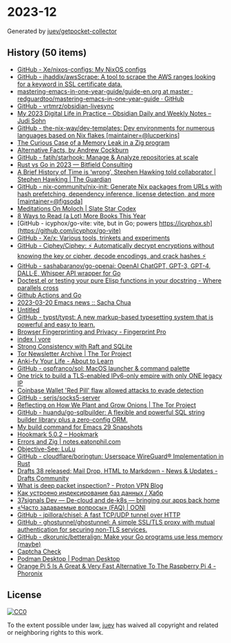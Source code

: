 # 2023-12

Generated by [juev/getpocket-collector](https://github.com/juev/getpocket-collector)

## History (50 items)

- [GitHub - Xe/nixos-configs: My NixOS configs](https://github.com/Xe/nixos-configs)
- [GitHub - jhaddix/awsScrape: A tool to scrape the AWS ranges looking for a keyword in SSL certificate data.](https://github.com/jhaddix/awsScrape)
- [mastering-emacs-in-one-year-guide/guide-en.org at master · redguardtoo/mastering-emacs-in-one-year-guide · GitHub](https://github.com/redguardtoo/mastering-emacs-in-one-year-guide/blob/master/guide-en.org)
- [GitHub - vrtmrz/obsidian-livesync](https://github.com/vrtmrz/obsidian-livesync)
- [My 2023 Digital Life in Practice – Obsidian Daily and Weekly Notes – Judi Sohn](https://judisohn.com/2023/03/19/my-2023-digital-life-in-practice-obsidian-daily-and-weekly-notes/)
- [GitHub - the-nix-way/dev-templates: Dev environments for numerous languages based on Nix flakes [maintainer=@lucperkins]](https://github.com/the-nix-way/dev-templates)
- [The Curious Case of a Memory Leak in a Zig program](https://iamkroot.github.io/blog/zig-memleak)
- [Alternative Facts, by Andrew Cockburn](https://harpers.org/archive/2023/03/alternative-facts-how-the-media-failed-julian-assange/)
- [GitHub - fatih/starhook: Manage & Analyze repositories at scale](https://github.com/fatih/starhook)
- [Rust vs Go in 2023 — Bitfield Consulting](https://bitfieldconsulting.com/golang/rust-vs-go)
- [A Brief History of Time is ‘wrong’, Stephen Hawking told collaborator | Stephen Hawking | The Guardian](https://www.theguardian.com/science/2023/mar/19/stephen-hawking-told-me-ive-changed-my-mind-my-book-is-wrong)
- [GitHub - nix-community/nix-init: Generate Nix packages from URLs with hash prefetching, dependency inference, license detection, and more [maintainer=@figsoda]](https://github.com/nix-community/nix-init)
- [Meditations On Moloch | Slate Star Codex](https://slatestarcodex.com/2014/07/30/meditations-on-moloch/)
- [8 Ways to Read (a Lot) More Books This Year](https://hbr.org/2017/02/8-ways-to-read-a-lot-more-books-this-year)
- [GitHub - icyphox/go-vite: vite, but in Go; powers https://icyphox.sh](https://github.com/icyphox/go-vite)
- [GitHub - Xe/x: Various tools, trinkets and experiments](https://github.com/Xe/x)
- [GitHub - Ciphey/Ciphey: ⚡ Automatically decrypt encryptions without knowing the key or cipher, decode encodings, and crack hashes ⚡](https://github.com/Ciphey/Ciphey)
- [GitHub - sashabaranov/go-openai: OpenAI ChatGPT, GPT-3, GPT-4, DALL·E, Whisper API wrapper for Go](https://github.com/sashabaranov/go-openai)
- [Doctest.el or testing your pure Elisp functions in your docstring - Where parallels cross](https://ag91.github.io/blog/2023/03/20/doctestel-or-testing-your-pure-elisp-functions-in-your-docstring/)
- [Github Actions and Go](https://olegk.dev/github-actions-and-go)
- [2023-03-20 Emacs news :: Sacha Chua](https://sachachua.com/blog/2023/03/2023-03-20-emacs-news/)
- [Untitled](https://andrew-quinn.me/fzf)
- [GitHub - typst/typst: A new markup-based typesetting system that is powerful and easy to learn.](https://github.com/typst/typst)
- [Browser Fingerprinting and Privacy - Fingerprint Pro](https://fingerprint.com/blog/browser-fingerprinting-privacy/)
- [index | vore](https://vore.website)
- [Strong Consistency with Raft and SQLite](https://blog.sqlitecloud.io/strong-consistency-with-raft-and-sqlite)
- [Tor Newsletter Archive | The Tor Project](https://newsletter.torproject.org)
- [Anki-fy Your Life - About to Learn](https://abouttolearn.substack.com/p/anki-fy-your-life)
- [GitHub - ospfranco/sol: MacOS launcher & command palette](https://github.com/ospfranco/sol)
- [One trick to build a TLS-enabled IPv6-only empire with only ONE legacy IP](https://ryan.lahfa.xyz/en/one-trick-to-build-a-tls-enabled-ipv6-only-empire-with-only-one-legacy-ip.html)
- [Coinbase Wallet 'Red Pill' flaw allowed attacks to evade detection](https://www.bleepingcomputer.com/news/security/coinbase-wallet-red-pill-flaw-allowed-attacks-to-evade-detection/)
- [GitHub - serjs/socks5-server](https://github.com/serjs/socks5-server)
- [Reflecting on How We Plant and Grow Onions | The Tor Project](https://blog.torproject.org/how-we-plant-and-grow-new-onions/)
- [GitHub - huandu/go-sqlbuilder: A flexible and powerful SQL string builder library plus a zero-config ORM.](https://github.com/huandu/go-sqlbuilder)
- [My build command for Emacs 29 Snapshots](https://corwin.bru.st/2023-03-21-my-build-command-for-emacs-29-snapshots/)
- [Hookmark 5.0.2 – Hookmark](https://hookproductivity.com/release-notes/hookmark-5-0-2)
- [Errors and Zig | notes.eatonphil.com](https://notes.eatonphil.com/errors-and-zig.html)
- [Objective-See: LuLu](https://objective-see.org/products/lulu.html)
- [GitHub - cloudflare/boringtun: Userspace WireGuard® Implementation in Rust](https://github.com/cloudflare/boringtun)
- [Drafts 38 released: Mail Drop, HTML to Markdown - News & Updates - Drafts Community](https://forums.getdrafts.com/t/drafts-38-released-mail-drop-html-to-markdown/14101)
- [What is deep packet inspection? - Proton VPN Blog](https://protonvpn.com/blog/deep-packet-inspection/)
- [Как устроено индексирование баз данных / Хабр](https://habr.com/ru/companies/ruvds/articles/724066/)
- [37signals Dev — De-cloud and de-k8s — bringing our apps back home](https://dev.37signals.com/bringing-our-apps-back-home/)
- [«Часто задаваемые вопросы» (FAQ) | OONI](https://ooni.org/ru/support/faq)
- [GitHub - jpillora/chisel: A fast TCP/UDP tunnel over HTTP](https://github.com/jpillora/chisel)
- [GitHub - ghostunnel/ghostunnel: A simple SSL/TLS proxy with mutual authentication for securing non-TLS services.](https://github.com/ghostunnel/ghostunnel)
- [GitHub - dkorunic/betteralign: Make your Go programs use less memory (maybe)](https://github.com/dkorunic/betteralign)
- [Captcha Check](https://www.dreamwidth.org/captcha)
- [Podman Desktop | Podman Desktop](https://podman-desktop.io/downloads)
- [Orange Pi 5 Is A Great & Very Fast Alternative To The Raspberry Pi 4 - Phoronix](https://www.phoronix.com/review/orange-pi-5)

## License

[![CC0](https://mirrors.creativecommons.org/presskit/buttons/88x31/svg/cc-zero.svg)](https://creativecommons.org/publicdomain/zero/1.0/)

To the extent possible under law, [juev](https://github.com/juev) has waived all copyright and related or neighboring rights to this work.
